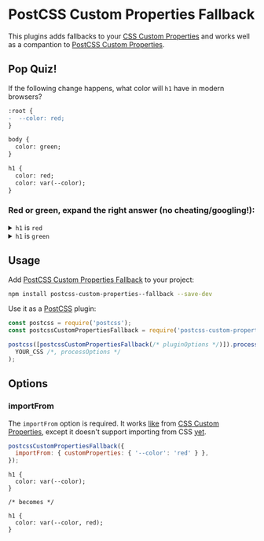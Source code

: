 # PostCSS Custom Properties Fallback

This plugins adds fallbacks to your [CSS Custom Properties] and works well as a compantion to [PostCSS Custom Properties].

## Pop Quiz!

If the following change happens, what color will `h1` have in modern browsers?

```diff
:root {
-  --color: red;
}

body {
  color: green;
}

h1 {
  color: red;
  color: var(--color);
}

```

### Red or green, expand the right answer (no cheating/googling!):

<details>
  <summary><code>h1</code> is <code>red</code></summary>

![The text "Wrong answer!" over a cat screaming while firing an automatic rifle](https://user-images.githubusercontent.com/81981/99829641-d6766100-2b5c-11eb-9d0d-efaa7e45cd1b.gif)

Nope, it's `green`!

Intuitively it's easy to think that if `--color` isn't defined, then the browser should skip the `color: var(--color)` and use the valid `color: red` above it.
Especially since this is what happens in [older browsers](https://caniuse.com/css-variables) that don't support [CSS Custom Properties].

The right answer is to use the second argument in `var()` (see [Example 10 in the spec](https://www.w3.org/TR/css-variables-1/#example-8bfb9889)), also known as the fallback argument:

```css
color: var(--color, red);
```

Now it works like expected. See the spec for [more information on how invalid/missing values are treated](https://www.w3.org/TR/css-variables-1/#invalid-variables).

</details>

<details>
  <summary><code>h1</code> is <code>green</code></summary>

![The text "Yes!" over a smiling and nodding Jack Nicholson](https://user-images.githubusercontent.com/81981/99828721-9d89bc80-2b5b-11eb-9c73-9628a678194b.gif)

Right answer! Check the wrong answer to learn why that is.

</details>

## Usage

Add [PostCSS Custom Properties Fallback] to your project:

```bash
npm install postcss-custom-properties--fallback --save-dev
```

Use it as a [PostCSS] plugin:

```js
const postcss = require('postcss');
const postcssCustomPropertiesFallback = require('postcss-custom-properties-fallback');

postcss([postcssCustomPropertiesFallback(/* pluginOptions */)]).process(
  YOUR_CSS /*, processOptions */
);
```

## Options

### importFrom

The `importFrom` option is required. It works [like](https://github.com/postcss/postcss-custom-properties/blob/master/README.md#importfrom) from [CSS Custom Properties], except it doesn't support importing from CSS [yet](https://github.com/stipsan/postcss-custom-properties-fallback/blob/153ed0bed5684641e466a8c0197abbe587144f8b/src/import-from.js#L11).

```js
postcssCustomPropertiesFallback({
  importFrom: { customProperties: { '--color': 'red' } },
});
```

```pcss
h1 {
  color: var(--color);
}

/* becomes */

h1 {
  color: var(--color, red);
}
```

[css custom properties]: https://www.w3.org/TR/css-variables-1/
[postcss]: https://github.com/postcss/postcss
[postcss custom properties]: https://github.com/postcss/postcss-custom-properties
[postcss custom properties fallback]: https://github.com/stipsan/postcss-custom-properties-fallback
